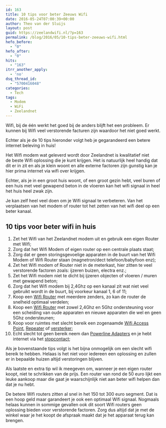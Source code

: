 ```yaml
---
id: 163
title: 10 tips voor beter Zeeuws Wifi
date: 2016-05-24T07:00:39+00:00
author: Theo van der Sluijs
layout: post
guid: https://zeelandwifi.nl/?p=163
permalink: /blog/2016/05/10-tips-beter-zeeuws-wifi.html
hefo_before:
  - "0"
hefo_after:
  - "0"
hits:
  - "163"
itrr_another_apply:
  - 'no'
dsq_thread_id:
  - "5700416048"
categories:
  - Tech
tags:
  - Modem
  - WiFi
  - Zeelandnet
---
```

Wifi, bij de één werkt het goed bij de anders blijft het een probleem. Er kunnen bij Wifi veel verstorende facturen zijn waardoor het niet goed werkt.

Echter als je de 10 tips hieronder volgt heb je gegarandeerd een betere internet beleving in huis!<!--more-->

Het Wifi modem wat geleverd wordt door Zeelandnet is kwalitatief niet de beste Wifi oplossing die je kunt krijgen. Het is natuurlijk heel handig dat dit er in zit en als je klein woont en alle externe factoren zijn gunstig kan je hier prima internet via wifi over krijgen.

Echter, als je in een groot huis woont, of een groot gezin hebt, veel buren of een huis met veel gewapend beton in de vloeren kan het wifi signaal in heel het huis heel zwak zijn.

Je kan zelf heel veel doen om je Wifi signaal te verbeteren. Van het verplaatsen van het modem of router tot het zetten van het wifi deel op een beter kanaal.

## 10 tips voor beter wifi in huis

  1. Zet het Wifi van het Zeelandnet modem uit en gebruik een eigen Router met Wifi;
  2. Zorg dat het Wifi Modem of eigen router op een centrale plaats staat;
  3. Zorg dat er geen storingsgevoelige apparaten in de buurt van het Wifi Modem of Wifi Router staan (magnetron/dect telefoon/babyfoon enz);
  4. Zet het Wifi modem of Router niet in de meterkast, hier zitten te veel verstorende factoren zoals: ijzeren buizen, electra enz.;
  5. Zet het Wifi modem niet te dicht bij ijzeren objecten of vloeren / muren met gewapend beton;
  6. Zorg dat het Wifi modem bij 2,4Ghz op een kanaal zit wat niet veel gebruikt wordt in de buurt, bij voorkeur kanaal 1, 6 of 11;
  7. Koop een [Wifi Router](https://zeelandwifi.nl/wifi-tip/cool-routers/) met meerdere zenders, zo kan de router de snelheid optimaal verdelen;
  8. Koop een [Wifi Router](https://zeelandwifi.nl/wifi-tip/alternate-routers/) met zowel 2,4Ghz en 5Ghz ondersteuning voor een scheiding van oude apparaten en nieuwe apparaten die wel en geen 5Ghz ondersteunen;
  9. Koop voor ruimtes met slecht bereik een zogenaamde [Wifi Access Point](https://zeelandwifi.nl/wifi-tip/cool-access-points/), [Repeater](https://zeelandwifi.nl/wifi-tip/cool-repeaters/) of [versterker](https://zeelandwifi.nl/wifi-tip/alternate-extender/);
 10. Echt slecht tot geen bereik neem dan [Powerline Adapters](https://zeelandwifi.nl/wifi-tip/alternate-powerline/) en je hebt internet via het [stopcontact](https://zeelandwifi.nl/wifi-tip/cool-powerline/);

Als je bovenstaande tips volgt is het bijna onmogelijk om een slecht wifi bereik te hebben. Helaas is het niet voor iedereen een oplossing en zullen er in bepaalde huizen altijd verstoringen blijven.

Als laatste en extra tip wil ik meegeven om, wanneer je een eigen router koopt, niet te schrikken van de prijs. Een router van rond de 50 euro lijkt een leuke aankoop maar die gaat je waarschijnlijk niet aan beter wifi helpen dan dat je nu hebt.

De betere Wifi routers zitten al snel in het 150 tot 300 euro segment. Dat is een hoop geld maar garandeert je ook een optimaal Wifi signaal. Nogmaals helaas kunnen in sommige gevallen ook dit soort Wifi routers geen oplossing bieden voor verstorende factoren. Zorg dus altijd dat je met de winkel waar je het koopt de afspraak maakt dat je het apparaat terug kan brengen.